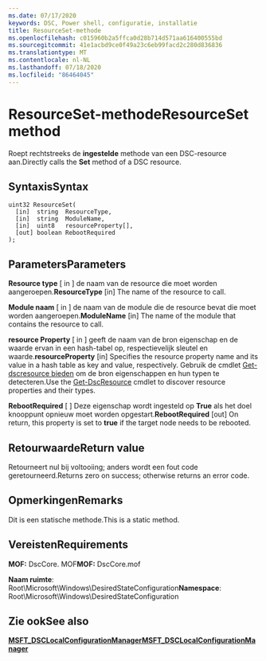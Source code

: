 ```yaml
---
ms.date: 07/17/2020
keywords: DSC, Power shell, configuratie, installatie
title: ResourceSet-methode
ms.openlocfilehash: c015960b2a5ffca0d28b714d571aa616400555bd
ms.sourcegitcommit: 41e1acbd9ce0f49a23c6eb99facd2c280d836836
ms.translationtype: MT
ms.contentlocale: nl-NL
ms.lasthandoff: 07/18/2020
ms.locfileid: "86464045"
---
```

# <a name="resourceset-method"></a><span data-ttu-id="e7bc3-103">ResourceSet-methode</span><span class="sxs-lookup"><span data-stu-id="e7bc3-103">ResourceSet method</span></span>

<span data-ttu-id="e7bc3-104">Roept rechtstreeks de **ingestelde** methode van een DSC-resource aan.</span><span class="sxs-lookup"><span data-stu-id="e7bc3-104">Directly calls the **Set** method of a DSC resource.</span></span>

## <a name="syntax"></a><span data-ttu-id="e7bc3-105">Syntaxis</span><span class="sxs-lookup"><span data-stu-id="e7bc3-105">Syntax</span></span>

```mof
uint32 ResourceSet(
  [in]  string  ResourceType,
  [in]  string  ModuleName,
  [in]  uint8   resourceProperty[],
  [out] boolean RebootRequired
);
```

## <a name="parameters"></a><span data-ttu-id="e7bc3-106">Parameters</span><span class="sxs-lookup"><span data-stu-id="e7bc3-106">Parameters</span></span>

<span data-ttu-id="e7bc3-107">**Resource type** \[ in \] de naam van de resource die moet worden aangeroepen.</span><span class="sxs-lookup"><span data-stu-id="e7bc3-107">**ResourceType** \[in\] The name of the resource to call.</span></span>

<span data-ttu-id="e7bc3-108">**Module naam** \[ in \] de naam van de module die de resource bevat die moet worden aangeroepen.</span><span class="sxs-lookup"><span data-stu-id="e7bc3-108">**ModuleName** \[in\] The name of the module that contains the resource to call.</span></span>

<span data-ttu-id="e7bc3-109">**resource Property** \[ in \] geeft de naam van de bron eigenschap en de waarde ervan in een hash-tabel op, respectievelijk sleutel en waarde.</span><span class="sxs-lookup"><span data-stu-id="e7bc3-109">**resourceProperty** \[in\] Specifies the resource property name and its value in a hash table as key and value, respectively.</span></span> <span data-ttu-id="e7bc3-110">Gebruik de cmdlet [Get-dscresource bieden](/powershell/module/PSDesiredStateConfiguration/Get-DscResource) om de bron eigenschappen en hun typen te detecteren.</span><span class="sxs-lookup"><span data-stu-id="e7bc3-110">Use the [Get-DscResource](/powershell/module/PSDesiredStateConfiguration/Get-DscResource) cmdlet to discover resource properties and their types.</span></span>

<span data-ttu-id="e7bc3-111">**RebootRequired** \[ \] Deze eigenschap wordt ingesteld op **True** als het doel knooppunt opnieuw moet worden opgestart.</span><span class="sxs-lookup"><span data-stu-id="e7bc3-111">**RebootRequired** \[out\] On return, this property is set to **true** if the target node needs to be rebooted.</span></span>

## <a name="return-value"></a><span data-ttu-id="e7bc3-112">Retourwaarde</span><span class="sxs-lookup"><span data-stu-id="e7bc3-112">Return value</span></span>

<span data-ttu-id="e7bc3-113">Retourneert nul bij voltooiing; anders wordt een fout code geretourneerd.</span><span class="sxs-lookup"><span data-stu-id="e7bc3-113">Returns zero on success; otherwise returns an error code.</span></span>

## <a name="remarks"></a><span data-ttu-id="e7bc3-114">Opmerkingen</span><span class="sxs-lookup"><span data-stu-id="e7bc3-114">Remarks</span></span>

<span data-ttu-id="e7bc3-115">Dit is een statische methode.</span><span class="sxs-lookup"><span data-stu-id="e7bc3-115">This is a static method.</span></span>

## <a name="requirements"></a><span data-ttu-id="e7bc3-116">Vereisten</span><span class="sxs-lookup"><span data-stu-id="e7bc3-116">Requirements</span></span>

<span data-ttu-id="e7bc3-117">**MOF:** DscCore. MOF</span><span class="sxs-lookup"><span data-stu-id="e7bc3-117">**MOF:** DscCore.mof</span></span>

<span data-ttu-id="e7bc3-118">**Naam ruimte**: Root\Microsoft\Windows\DesiredStateConfiguration</span><span class="sxs-lookup"><span data-stu-id="e7bc3-118">**Namespace**: Root\Microsoft\Windows\DesiredStateConfiguration</span></span>

## <a name="see-also"></a><span data-ttu-id="e7bc3-119">Zie ook</span><span class="sxs-lookup"><span data-stu-id="e7bc3-119">See also</span></span>

[<span data-ttu-id="e7bc3-120">**MSFT_DSCLocalConfigurationManager**</span><span class="sxs-lookup"><span data-stu-id="e7bc3-120">**MSFT_DSCLocalConfigurationManager**</span></span>](msft-dsclocalconfigurationmanager.md)

